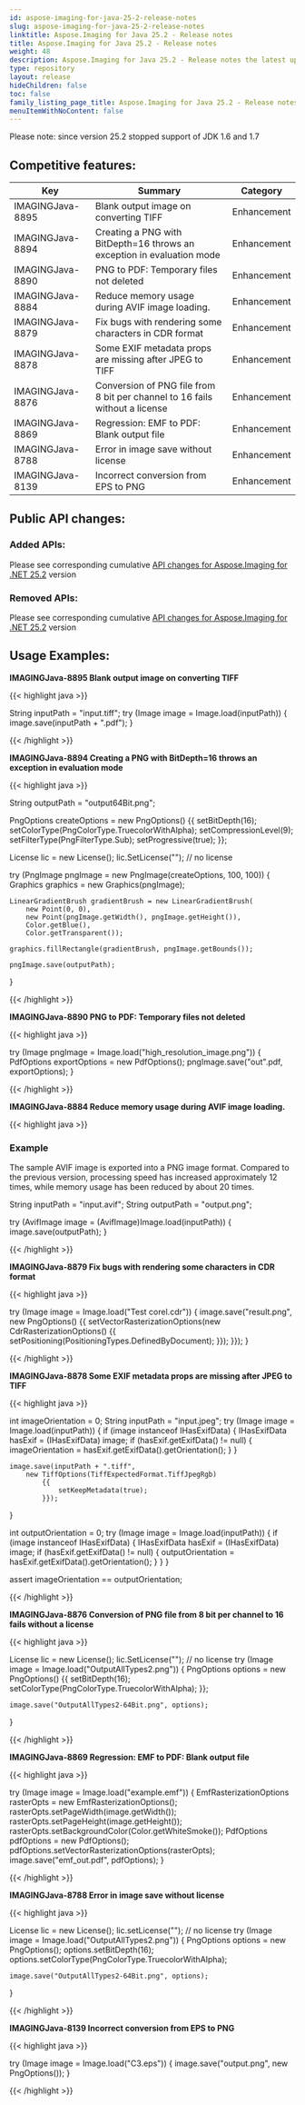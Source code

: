 ```yaml
---
id: aspose-imaging-for-java-25-2-release-notes
slug: aspose-imaging-for-java-25-2-release-notes
linktitle: Aspose.Imaging for Java 25.2 - Release notes
title: Aspose.Imaging for Java 25.2 - Release notes
weight: 48
description: Aspose.Imaging for Java 25.2 - Release notes the latest updates and fixes.
type: repository
layout: release
hideChildren: false
toc: false
family_listing_page_title: Aspose.Imaging for Java 25.2 - Release notes
menuItemWithNoContent: false
---
```


Please note: since version 25.2 stopped support of JDK 1.6 and 1.7 

## Competitive features:


| **Key**         | **Summary**                                                                                                                                                              | **Category** |
|-----------------|--------------------------------------------------------------------------------------------------------------------------------------------------------------------------|--------------|
| IMAGINGJava-8895 | Blank output image on converting TIFF                                                                                                                                  | Enhancement      |
| IMAGINGJava-8894 | Creating a PNG with BitDepth=16 throws an exception in evaluation mode                                                                                                                                  | Enhancement      |
| IMAGINGJava-8890 | PNG to PDF: Temporary files not deleted                                                                                                                                  | Enhancement      |
| IMAGINGJava-8884 | Reduce memory usage during AVIF image loading.                                                                                                                                  | Enhancement      |
| IMAGINGJava-8879 | Fix bugs with rendering some characters in CDR format                                                                                                                                  | Enhancement      |
| IMAGINGJava-8878 | Some EXIF metadata props are missing after JPEG to TIFF                                                                                                                                  | Enhancement      |
| IMAGINGJava-8876 | Conversion of PNG file from 8 bit per channel to 16 fails without a license                                                                                                                                  | Enhancement      |
| IMAGINGJava-8869 | Regression: EMF to PDF: Blank output file                                                                                                                                  | Enhancement      |
| IMAGINGJava-8788 | Error in image save without license                                                                                                                                  | Enhancement      |
| IMAGINGJava-8139 | Incorrect conversion from EPS to PNG                                                                                                                                  | Enhancement      |

## Public API changes:

### Added APIs:

Please see corresponding cumulative [API changes for Aspose.Imaging for .NET 25.2](https://releases.aspose.com/imaging/net/release-notes/2025/aspose-imaging-for-net-25-2-release-notes/) version

### Removed APIs:

Please see corresponding cumulative [API changes for Aspose.Imaging for .NET 25.2](https://releases.aspose.com/imaging/net/release-notes/2025/aspose-imaging-for-net-25-2-release-notes/) version

## Usage Examples:

**IMAGINGJava-8895 Blank output image on converting TIFF**

{{< highlight java >}}

String inputPath = "input.tiff";
try (Image image = Image.load(inputPath))
{
    image.save(inputPath + ".pdf");
}

{{< /highlight >}}

**IMAGINGJava-8894 Creating a PNG with BitDepth=16 throws an exception in evaluation mode**

{{< highlight java >}}

String outputPath = "output64Bit.png";

PngOptions createOptions = new PngOptions()
{{
    setBitDepth(16);
    setColorType(PngColorType.TruecolorWithAlpha);
    setCompressionLevel(9);
    setFilterType(PngFilterType.Sub);
    setProgressive(true);
}};

License lic = new License();
lic.SetLicense(""); // no license

try (PngImage pngImage = new PngImage(createOptions, 100, 100))
{
    Graphics graphics = new Graphics(pngImage);

    LinearGradientBrush gradientBrush = new LinearGradientBrush(
        new Point(0, 0),
        new Point(pngImage.getWidth(), pngImage.getHeight()),
        Color.getBlue(),
        Color.getTransparent());

    graphics.fillRectangle(gradientBrush, pngImage.getBounds());

    pngImage.save(outputPath);
}

{{< /highlight >}}

**IMAGINGJava-8890 PNG to PDF: Temporary files not deleted**

{{< highlight java >}}

try (Image pngImage = Image.load("high_resolution_image.png"))
{
    PdfOptions exportOptions = new PdfOptions();
    pngImage.save("out".pdf, exportOptions);
}

{{< /highlight >}}

**IMAGINGJava-8884 Reduce memory usage during AVIF image loading.**

{{< highlight java >}}

### Example
The sample AVIF image is exported into a PNG image format. Compared to the previous version, processing speed has increased approximately 12 times, while memory usage has been reduced by about 20 times.

String inputPath = "input.avif";
String outputPath = "output.png";

try (AvifImage image = (AvifImage)Image.load(inputPath))
{
	image.save(outputPath);
}

{{< /highlight >}}

**IMAGINGJava-8879 Fix bugs with rendering some characters in CDR format**

{{< highlight java >}}

try (Image image = Image.load("Test corel.cdr"))
{
    image.save("result.png", new PngOptions()
    {{
        setVectorRasterizationOptions(new CdrRasterizationOptions()
        {{
            setPositioning(PositioningTypes.DefinedByDocument);
        }});
    }});
}

{{< /highlight >}}

**IMAGINGJava-8878 Some EXIF metadata props are missing after JPEG to TIFF**

{{< highlight java >}}

int imageOrientation = 0;
String inputPath = "input.jpeg";
try (Image image = Image.load(inputPath))
{
    if (image instanceof IHasExifData)
    {
		IHasExifData hasExif = (IHasExifData) image;
		if (hasExif.getExifData() != null)
        {
			imageOrientation = hasExif.getExifData().getOrientation();
		}
    }

    image.save(inputPath + ".tiff", 
		new TiffOptions(TiffExpectedFormat.TiffJpegRgb)
			{{
				setKeepMetadata(true);
			}});
}

int outputOrientation = 0;
try (Image image = Image.load(inputPath))
{
    if (image instanceof IHasExifData)
    {
		IHasExifData hasExif = (IHasExifData) image;
		if (hasExif.getExifData() != null)
        {
			outputOrientation = hasExif.getExifData().getOrientation();
		}
    }
}

assert imageOrientation == outputOrientation;

{{< /highlight >}}

**IMAGINGJava-8876 Conversion of PNG file from 8 bit per channel to 16 fails without a license**

{{< highlight java >}}

License lic = new License();
lic.SetLicense(""); // no license
try (Image image = Image.load("OutputAllTypes2.png"))
{
	PngOptions options = new PngOptions()
	{{
		setBitDepth(16);
		setColorType(PngColorType.TruecolorWithAlpha);
	}};

	image.save("OutputAllTypes2-64Bit.png", options);
}

{{< /highlight >}}

**IMAGINGJava-8869 Regression: EMF to PDF: Blank output file**

{{< highlight java >}}

try (Image image = Image.load("example.emf"))
{
    EmfRasterizationOptions rasterOpts = new EmfRasterizationOptions();
    rasterOpts.setPageWidth(image.getWidth());
    rasterOpts.setPageHeight(image.getHeight());
    rasterOpts.setBackgroundColor(Color.getWhiteSmoke());
    PdfOptions pdfOptions = new PdfOptions();
    pdfOptions.setVectorRasterizationOptions(rasterOpts);
    image.save("emf_out.pdf", pdfOptions);
}

{{< /highlight >}}

**IMAGINGJava-8788 Error in image save without license**

{{< highlight java >}}

License lic = new License();
lic.setLicense(""); // no license
try (Image image = Image.load("OutputAllTypes2.png"))
{
	PngOptions options = new PngOptions();
	options.setBitDepth(16);
    options.setColorType(PngColorType.TruecolorWithAlpha);

	image.save("OutputAllTypes2-64Bit.png", options);
}

{{< /highlight >}}

**IMAGINGJava-8139 Incorrect conversion from EPS to PNG**

{{< highlight java >}}

try (Image image = Image.load("C3.eps"))
{
	image.save("output.png", new PngOptions());
}

{{< /highlight >}}

